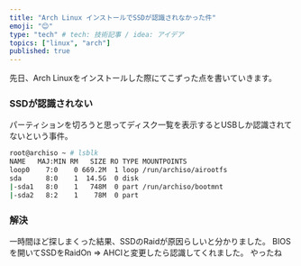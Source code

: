 ```yaml
---
title: "Arch Linux インストールでSSDが認識されなかった件"
emoji: "😊"
type: "tech" # tech: 技術記事 / idea: アイデア
topics: ["linux", "arch"]
published: true
---
```

先日、Arch Linuxをインストールした際にてこずった点を書いていきます。
### SSDが認識されない
パーティションを切ろうと思ってディスク一覧を表示するとUSBしか認識されてないという事件。
```bash
root@archiso ~ # lsblk
NAME   MAJ:MIN RM   SIZE RO TYPE MOUNTPOINTS
loop0    7:0    0 669.2M  1 loop /run/archiso/airootfs
sda      8:0    1  14.5G  0 disk
|-sda1   8:0    1   748M  0 part /run/archiso/bootmnt
|-sda2   8:2    1    78M  0 part
```

### 解決
一時間ほど探しまくった結果、SSDのRaidが原因らしいと分かりました。
BIOSを開いてSSDをRaidOn => AHCIと変更したら認識してくれました。
やったね
